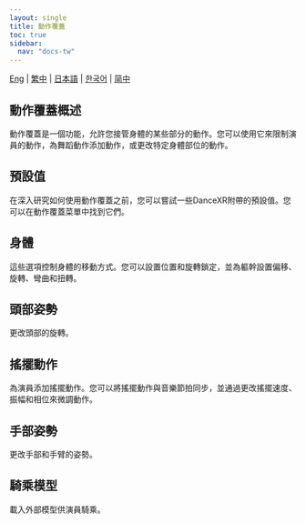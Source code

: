 ```yaml
---
layout: single
title: 動作覆蓋
toc: true
sidebar:
  nav: "docs-tw"
---
```

[Eng](/dancexr/features/motion_override) | [繁中](/tw/dancexr/features/motion_override) | [日本語](/jp/dancexr/features/motion_override) | [한국어](/kr/dancexr/features/motion_override) | [简中](/zh/dancexr/features/motion_override)


## 動作覆蓋概述
動作覆蓋是一個功能，允許您接管身體的某些部分的動作。您可以使用它來限制演員的動作，為舞蹈動作添加動作，或更改特定身體部位的動作。

## 預設值
在深入研究如何使用動作覆蓋之前，您可以嘗試一些DanceXR附帶的預設值。您可以在動作覆蓋菜單中找到它們。

## 身體
這些選項控制身體的移動方式。您可以設置位置和旋轉鎖定，並為軀幹設置偏移、旋轉、彎曲和扭轉。

## 頭部姿勢
更改頭部的旋轉。

## 搖擺動作
為演員添加搖擺動作。您可以將搖擺動作與音樂節拍同步，並通過更改搖擺速度、振幅和相位來微調動作。

## 手部姿勢
更改手部和手臂的姿勢。

## 騎乘模型
載入外部模型供演員騎乘。